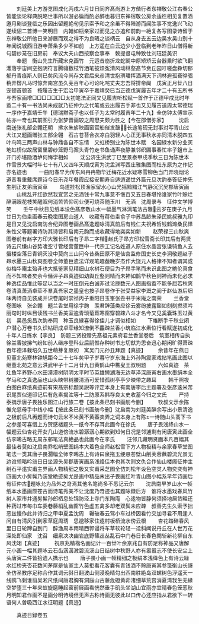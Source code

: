 <!-- { "loadSidebar": true } -->
　　刘廷美上方游览图成化丙戌六月廿日同齐髙尚游上方偕行者东禅敬公江右春公皆能谈论释典脱略世事所以游必徧而酌必醉也暮归东禅宿敬公房余适徃相见复置酒邀月剧谈登临之乐因出留题絶句见示索予和之余虽不得陪游而闻胜事不觉逸兴飞动遂续貂二首博一笑明日　内翰如瓶亲家过而见之亦追和前韵一絶复各写图录诗留于东禅敬公所他日来游展而观之得不为良晤之谈柄云　自从身去五云边吴水吴山别十年闻说城西旧游寺萧条多少不如前　上方遥在白云边少小登临到老年昨日山僧得新句碧纱笼在旧房前　奉议大夫山西按察佥事奉　敇提督屯种致仕刘珏廷美识
　　奉题　衡山先生所藏宋克画竹　元运昔崩折龙蛇鬭中原矫矫云台器乗时欲飞翻濩落宇宙间空抱阴符言腾骧数枝竹洒笔披烦寃清风动林壑髙节贲丘园吁嗟盘彜切郁郁丹青痕斯人则已矣风流今尚存文君后来彦清世抱璵璠挥洒满天下词林避孤鶱骅骝稍弄辔凡马时惊奔南宫虽久芜百年心可论叱咤丈夫志吾将排帝阍　戊寅正月廿八日宠顿首顿首　按履吉生于宏治甲寅卒于嘉靖癸巳当正德戊寅履吉年才二十有五所书与吾家画增□□□□□□□太初笔法正同又见履吉听松赋一首作于正德甲戌比时年葢二十有一书法尚未成就乃征仲为之代笔或云出履吉手非也又见履吉送周太常德瑞一序作于嘉靖壬午【德瑞黙斋子也以任子为太常时履吉年二十九】全仿钟太傅宣示帖亦一竒也其前图引为张梦晋画较之周懋夫颇为胜之【今在邵僧弥家】
　　沈启南送张礼部企翺还朝　拂水朱旂映画窗官船催发皷长途笔砚无封事对写青山过大江又题画赠张工部企翺　石古苍苔合衣凉白羽轻人心正无事秋水亦同清木脱四五叶鸟鸣三两声山林与钟鼎各自不忘情　又虹桥别业为陈世本赋　名园緑水新分业买地虹桥似故居窗里碧纱笼野马案头青竹走书鱼诵声夜静兼邻织圃事春忙率子鉏市上开门亦堪隐酒垆何悔学相如
　　沈公济生洪武丁巳至景泰甲戌季秋三日为陈世本作雪景大幅时年七十有八又四年天顺戊寅为沈孟渊写西庄雅集图而杜东原为之作记亦名迹也
　　一曲阳春早为传东风冉冉物华迁梅花近水疑寒雪柳色当门弄晓烟论道昔看重戴席题诗今日乐尧年餐霞应接安期寿自适逍遥世外篇元旦次韵奉答征仲先生削正友弟唐寅草
　　鸟道挂松顶渔家留水心山光摇黯黯江气静沉沉吴郡唐寅画
　　山桃乱开红欲然我宜赏之无酒钱十常九事意不惬百又五日春堪怜谁家竹叶賖烂醉满眼花枝笑醒眠何消苦苦仰司业便可烧茶随玉川　无酒　沈周录与　征仲文学博笑
　　壬午中秋日见纸本设色髙彦敬山水一幅墨气淋漓笔法古雅云岁在庚子九月廿日为伯圭画春云晚霭图房山道人　收藏有蒋伯圭俞子中苏昌龄朱泽民姚叔雅九印是日又见沈启南防合纪异图卷画品髙逸题咏清真前后有钱仁夫祝希哲钱鹤滩桑民怿朱性父等题署诗防其诗皆和启南元韵而成收藏得地奕奕如新
　　赵荣禄三山秋爽图卷前有赵字方印大雅长印后有子昻二字楷赵氏子昻方印松雪斋长印其后有两贤诗云尺缣山谷势凌空寸管经营董巨中一代宗工记名姓道人原住水晶宫张谦骑鱼人去蜃楼空落日青铜灭没中莫向三山问今昔桑田原不是仙宫监修国史长史李泂敬题赵子昻水墨三山秋爽图卷全师董巨遗法详观笔趣葢晚岁杰作大饶元人格律不知者谓其或似梅华庵主殆非也大抵鉴家见精细山水树石便目为子昻手笔而未识此图之絶伦真食而不知味者矣余今僭评子昻真迹如幼舆丘壑则精而未神如鹊华秋色则神而未化必求神逸佳品惟此等足以当之一时压倒元白诚非过论歴数元人图画指葢不能多屈若秋爽卷清真萧洒卓荦不羣真吾家之墨皇也按子昻卷作于张受益家李溉之阅于赵仙游后细味两诗自见装成并识卷尾时崇祯丙子重阳日玉峯张丑书于米庵之南荣
　　兰香堂卷图咏　张企翺　题兰香堂用徐字韵　羡君辞藻类应徐云雾纷披露豁如刻刻撚须吟丽句时时纵目读残书兰香美室逾青琐菊蕋寒窗穿碧踈八斗才名今又见奚囊珠玉过黄初　吴邑奚昌次韵奉同　种玉良縁喜得徐佳儿才调似相如
　　下帷断手千秋业闭户潜心万卷书久识钻研成卓荦缘知潦倒不麤疎兰香小筑临江水素位行看赋遂初成化十年人日练水【李良】　防题三贤投赠先髙祖元素府君兰香堂卷后　筑室相传自执徐兰香披拂气纷如前人继序登科业后嗣惟存种树书志切猷为思奋迅心期闲旷得萧疎百年德泽栽培久五世萌芽复厥初　寓吴门元孙丑拜题【真迹】
　　余昔年在燕日见董北苑寒林钟馗距今二十七年矣甲子岁暮守岁东海上外孙陶震家戏拈笔画此图以继董北苑之意云洪武甲子十二月廿九日黄鹤山中樵叟王叔明题
　　六如真迹　茶灶鱼竿养野心水田漠漠树阴阴太平时节英雄懒湖海无边草泽深唐寅右画水墨绢本全学马和之真逸品也山头映带树腰清洒可爱惜孤树亭亭少映带之趣耳
　　韩干照夜白图白麻纸真迹前有宋髙宗标题吴説等评定本身上有南唐李后主题署及张彦逺米芾识尾贾似道印记后有危素揭汯等十二防原系韩存良太史收蓄今归之文氏
　　严持泰擕示唐子畏独乐图江山行旅二卷【按此条已刻书画舫今删】
　　钦叔文示余陈惟允慈母手中线小幅【按此条已刻书画舫今删】沈启南为刘廷美醉余写出小景清逸之极前后凡再题而诗句云米不米黄不黄葢卖弄之词本身上有陈一诗随山头髙下书之参差可喜惜上方贺感楼题头一纸今不存耳此画今在徐氏
　　唐子畏浅绛山水一幅题云仙杏花开女几山道傍流水碧潺潺心期欲到知何日况是邻逋剩有闲唐寅此画全仿李晞古略无周东邨笔法真絶品也此画今在李氏
　　汪邻几藏明贤画本凡百幅其最佳者莫如沈启南乔松峭壁图绢本大着色全师赵松雪下方人物极精与余家春草堂图笔法一类其唐子畏濶幅全师李晞古上有诗曰泉拖玉绠悬苍壁山削芙蓉蘸碧流光景无边谁领略吟翁日日坐源头吴郡唐寅画系浅绛佳本也其次则文仇合作仙山楼阁征仲主树石平逺实甫主界画人物精细之极又实甫采芝图全仿刘松年设色空灵人物奕奕有神四画大小髣髴乃装堂絶迹矣尤是画中精品末出子畏画红叶青山图小幅系早年诗画后有征仲古题咏允为品外之竒焉其他名笔尚多不悉记云尔
　　沈启南早岁山水一帧纸本水墨画颇苍古而诗笔秀美不让沈度乃竒迹也其题咏録后方　谁将水墨戏春风竹树人家市井通髣髴孙郎栖息处锦防泾上寺门东陶庵　心逺物皆静何须择地居赁畦还种药过市每巾车委巷藤梢乱幽窗竹色虚五禽多却老双鬓未应疎　叔善先生久索予拙恶兹慢作此并诗归之甲申夏孟沈周　辗破春云驾小车过桥因看竹交加寻君不用逢人问自有清风引到家草庭周琇　思邈移家住逺村板桥流水傍云根
　　杏花踏碎春风里日日轮蹄自到门　醉渔周本雨晴西郭谩将车草软轮轻一迳斜闻说丹丘在人世万花深处即仙家　沈召　细泉决决幽岩底野篠丛丛乱石中门巷日长春色閙斩新花柳自东风沈翊【真迹】
　　祝京兆精楷名画记计一百廿叶余京兆自有防足称神品又唐解元小画一幅其题咏云石齿潺潺潄碧流溪山日结树中秋野人亦有嚣嚣志不使长安尘上头唐寅二件皆拾遗人擕示也
　　唐子畏小画一帧精细之极绢本浅绛色上有诗云緑水红桥夹杏花数间茅屋是仙家主人莫拒看花客囊有青钱酒不賖唐寅其参笺衡山长謌全仿圣教序足称合作其词云斜日翻波山倒浸晚晴勾出西南胜絶岛双螺树色浮遥天一线鸥飞剩谁翦吴淞尺纸间唐君胸有洞庭山古藤危磴黄茆渚细草荒宫消夏湾我生无縁空梦堕三十年来蚁旋磨睡起窗前展画看恍然垂手矶头坐湖山宜雨亦宜晴春色笼葱秋月明知君作画不是画分明诗境但无声古称诗画无彼此以口传心还应指从君欲下一转语何人曽吸西江水征明题【真迹】














　　真迹日録卷五
